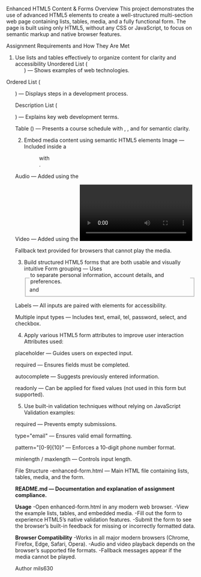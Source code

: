 Enhanced HTML5 Content & Forms
Overview
This project demonstrates the use of advanced HTML5 elements to create a well-structured multi-section web page containing lists, tables, media, and a fully functional form. The page is built using only HTML5, without any CSS or JavaScript, to focus on semantic markup and native browser features.

Assignment Requirements and How They Are Met
1. Use lists and tables effectively to organize content for clarity and accessibility
Unordered List (<ul>) — Shows examples of web technologies.

Ordered List (<ol>) — Displays steps in a development process.

Description List (<dl>) — Explains key web development terms.

Table (<table>) — Presents a course schedule with <thead>, <tbody>, and <tfoot> for semantic clarity.

2. Embed media content using semantic HTML5 elements
Image — Included inside a <figure> with <figcaption>.

Audio — Added using the <audio> element with a sample MP3 file.

Video — Added using the <video> element with a sample MP4 file.

Fallback text provided for browsers that cannot play the media.

3. Build structured HTML5 forms that are both usable and visually intuitive
Form grouping — Uses <fieldset> and <legend> to separate personal information, account details, and preferences.

Labels — All inputs are paired with <label> elements for accessibility.

Multiple input types — Includes text, email, tel, password, select, and checkbox.

4. Apply various HTML5 form attributes to improve user interaction
Attributes used:

placeholder — Guides users on expected input.

required — Ensures fields must be completed.

autocomplete — Suggests previously entered information.

readonly — Can be applied for fixed values (not used in this form but supported).

5. Use built-in validation techniques without relying on JavaScript
Validation examples:

required — Prevents empty submissions.

type="email" — Ensures valid email formatting.

pattern="[0-9]{10}" — Enforces a 10-digit phone number format.

minlength / maxlength — Controls input length.

File Structure
-enhanced-form.html — Main HTML file containing lists, tables, media, and the form.

**README.md — Documentation and explanation of assignment compliance.**

**Usage**
-Open enhanced-form.html in any modern web browser.
-View the example lists, tables, and embedded media.
-Fill out the form to experience HTML5’s native validation features.
-Submit the form to see the browser’s built-in feedback for missing or incorrectly formatted data.

**Browser Compatibility**
-Works in all major modern browsers (Chrome, Firefox, Edge, Safari, Opera).
-Audio and video playback depends on the browser’s supported file formats.
-Fallback messages appear if the media cannot be played.

Author
mils630

